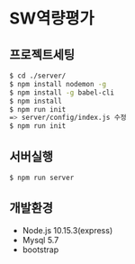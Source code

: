 # SW역량평가


## 프로젝트세팅

``` sh
$ cd ./server/
$ npm install nodemon -g
$ npm install -g babel-cli
$ npm install
$ npm run init
=> server/config/index.js 수정
$ npm run init
```
## 서버실행
``` sh
$ npm run server
```

## 개발환경
* Node.js 10.15.3(express)
* Mysql 5.7
* bootstrap
